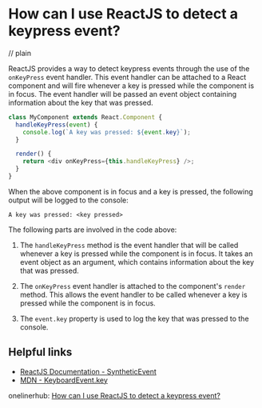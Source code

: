 # How can I use ReactJS to detect a keypress event?
// plain

ReactJS provides a way to detect keypress events through the use of the `onKeyPress` event handler. This event handler can be attached to a React component and will fire whenever a key is pressed while the component is in focus. The event handler will be passed an event object containing information about the key that was pressed.

```js
class MyComponent extends React.Component {
  handleKeyPress(event) {
    console.log(`A key was pressed: ${event.key}`);
  }

  render() {
    return <div onKeyPress={this.handleKeyPress} />;
  }
}
```

When the above component is in focus and a key is pressed, the following output will be logged to the console:

```
A key was pressed: <key pressed>
```

The following parts are involved in the code above:

1. The `handleKeyPress` method is the event handler that will be called whenever a key is pressed while the component is in focus. It takes an event object as an argument, which contains information about the key that was pressed.

2. The `onKeyPress` event handler is attached to the component's `render` method. This allows the event handler to be called whenever a key is pressed while the component is in focus.

3. The `event.key` property is used to log the key that was pressed to the console.

## Helpful links

- [ReactJS Documentation - SyntheticEvent](https://reactjs.org/docs/events.html#syntheticevent)
- [MDN - KeyboardEvent.key](https://developer.mozilla.org/en-US/docs/Web/API/KeyboardEvent/key)

onelinerhub: [How can I use ReactJS to detect a keypress event?](https://onelinerhub.com/reactjs/how-can-i-use-reactjs-to-detect-a-keypress-event)
